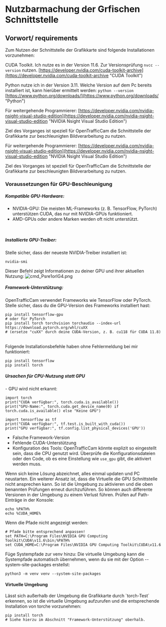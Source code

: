 # Nutzbarmachung der Grfischen Schnittstelle 
## Vorwort/ requirements ##
Zum Nutzen der Schnittstelle der Grafikkarte sind folgende Installationen vorzunehmen:

CUDA Toolkit. Ich nutze es in der Version 11.6. Zur Versionsprüfung `nvcc --version` nutzen. [https://developer.nvidia.com/cuda-toolkit-archive](https://developer.nvidia.com/cuda-toolkit-archive "CUDA Toolkit") 

Python nutze ich in der Version 3.11. Welche Version auf dem Pc bereits installiert ist, kann hierüber ermittelt werden: `python --version` [https://www.python.org/downloads/](https://www.python.org/downloads/ "Python") 

Für weitergehende Programmierer: [https://developer.nvidia.com/nvidia-nsight-visual-studio-edition](https://developer.nvidia.com/nvidia-nsight-visual-studio-edition "NVIDIA Nsight Visual Studio Edition")

Ziel des Vorganges ist speziell für OpenTrafficCam die Schnittstelle der Grafikkarte zur beschleunigten Bildverarbeitung zu nutzen.

Für weitergehende Programmierer: [https://developer.nvidia.com/nvidia-nsight-visual-studio-edition](https://developer.nvidia.com/nvidia-nsight-visual-studio-edition "NVIDIA Nsight Visual Studio Edition")

Ziel des Vorganges ist speziell für OpenTrafficCam die Schnittstelle der Grafikkarte zur beschleunigten Bildverarbeitung zu nutzen.

<h3>Voraussetzungen für GPU-Beschleunigung</h3>
<h5>Kompatible GPU-Hardware:</h5>

- NVIDIA-GPU: Die meisten ML-Frameworks (z. B. TensorFlow, PyTorch) unterstützen CUDA, das nur mit NVIDIA-GPUs funktioniert. 
- AMD-GPUs oder andere Marken werden oft nicht unterstützt.
<br>
<h5>Installierte GPU-Treiber:</h5>
Stelle sicher, dass der neueste NVIDIA-Treiber installiert ist:

    nvidia-smi

Dieser Befehl zeigt Informationen zu deiner GPU und ihrer aktuellen Nutzung:
![cmd_Psre1orIG4.png](./grafik/cmd_Psre1orIG4.png)
<br>
<h5>Framework-Unterstützung:</h5>
OpenTrafficCam verwendet Frameworks wie TensorFlow oder PyTorch. Stelle sicher, dass du die GPU-Version des Frameworks installiert hast:

    pip install tensorflow-gpu
    # oder für PyTorch
    pip install torch torchvision torchaudio --index-url https://download.pytorch.org/whl/cuXX
    # (ersetze "cuXX" durch deine CUDA-Version, z. B. cu118 für CUDA 11.8)
<br>
Folgende Installationsbefehle haben ohne Fehlermeldung bei mir funktioniert:

    pip install tensorflow
    pip install torch

<h5>Ursachen für CPU-Nutzung statt GPU</h5>
- GPU wird nicht erkannt:

    import torch
    print("CUDA verfügbar:", torch.cuda.is_available())
    print("GPU-Name:", torch.cuda.get_device_name(0) if torch.cuda.is_available() else "Keine GPU")

    import tensorflow as tf
    print("CUDA verfügbar:", tf.test.is_built_with_cuda())
    print("GPU verfügbar:", tf.config.list_physical_devices('GPU'))


- Falsche Framework-Version
- Fehlende CUDA-Unterstützung
- Konfiguration des Tools:
    OpenTrafficCam könnte explizit so eingestellt sein, dass die CPU genutzt wird. Überprüfe die Konfigurationsdateien oder den Code, ob es eine Einstellung wie `use_gpu` gibt, die aktiviert werden muss.

Wenn sich keine Lösung abzeichnet, alles einmal updaten und PC neustarten.
Ein weiterer Ansatz ist, dass die Virtuelle die GPU Schnittstelle nicht ansprechen kann. So ist die Umgebung zu aktivieren und die oben benannten Prüfungen erneut durchzuführen. So können auch differente Versionen in der Umgebung zu einem Verlust führen.
Prüfen auf Path- Einträge in der Konsole:

    echo %PATH%
    echo %CUDA_HOME%

Wenn die Pfade nicht angezeigt werden: 

    # Pfade bitte entsprechend anpassen!
    set PATH=C:\Program Files\NVIDIA GPU Computing Toolkit\CUDA\v11.6\bin;%PATH%
    set CUDA_HOME=C:\Program Files\NVIDIA GPU Computing Toolkit\CUDA\v11.6

Füge Systempfade zur venv hinzu: Die virtuelle Umgebung kann die Systempfade automatisch übernehmen, wenn du sie mit der Option --system-site-packages erstellst:

    python3 -m venv venv --system-site-packages

<h4>Virtuelle Umgebung</h4>
Lässt sich außerhalb der Umgebung die Grafikkarte durch `torch-Test` erkennen, so ist die virtuelle Umgebung aufzurufen und die entsprechende Installation von torche vorzunehmen:

    pip install torch 
    # Siehe hierzu im Abschnitt "Framework-Unterstützung" oberhalb.